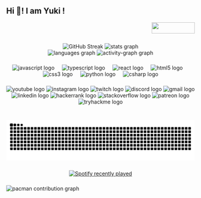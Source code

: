 <h2 align="left">Hi 👋! I am Yuki ! </h2>
<div align="right">
  <img src="https://visitor-badge.laobi.icu/badge?page_id=yuki-sf.yuki-sf&" 
    style="width: 115px; height: 30px;" 
  />
</div> 

###

<div align="center">
  <img href="https://git.io/streak-stats"><img src="https://streak-stats.demolab.com?user=yuki-sf&theme=radical&mode=weekly" alt="GitHub Streak" /></a>
  <img src="https://github-readme-stats.vercel.app/api?username=yuki-sf&hide_title=false&hide_rank=false&show_icons=true&include_all_commits=true&count_private=true&disable_animations=false&theme=radical&locale=en&hide_border=false" height="200" alt="stats graph"  />
</div>
<div align="center">
  <img src="https://github-readme-stats.vercel.app/api/top-langs?username=yuki-sf&locale=en&hide_title=false&layout=compact&card_width=320&langs_count=5&theme=radical&hide_border=false" height="500" alt="languages graph"  />
  <img src="https://github-readme-activity-graph.vercel.app/graph?username=yuki-sf&theme=redical&area=true&radius=5" height="500" alt="activity-graph graph"  />
</div>

###


###

<div align="center">
  <img src="https://cdn.jsdelivr.net/gh/devicons/devicon/icons/javascript/javascript-original.svg" height="30" alt="javascript logo"  />
  <img width="12" />
  <img src="https://cdn.jsdelivr.net/gh/devicons/devicon/icons/typescript/typescript-original.svg" height="30" alt="typescript logo"  />
  <img width="12" />
  <img src="https://cdn.jsdelivr.net/gh/devicons/devicon/icons/react/react-original.svg" height="30" alt="react logo"  />
  <img width="12" />
  <img src="https://cdn.jsdelivr.net/gh/devicons/devicon/icons/html5/html5-original.svg" height="30" alt="html5 logo"  />
  <img width="12" />
  <img src="https://cdn.jsdelivr.net/gh/devicons/devicon/icons/css3/css3-original.svg" height="30" alt="css3 logo"  />
  <img width="12" />
  <img src="https://cdn.jsdelivr.net/gh/devicons/devicon/icons/python/python-original.svg" height="30" alt="python logo"  />
  <img width="12" />
  <img src="https://cdn.jsdelivr.net/gh/devicons/devicon/icons/csharp/csharp-original.svg" height="30" alt="csharp logo"  />
</div>

###

<div align="center">
  <img src="https://img.shields.io/static/v1?message=Youtube&logo=youtube&label=&color=FF0000&logoColor=white&labelColor=&style=for-the-badge" height="35" alt="youtube logo"  />
  <img src="https://img.shields.io/static/v1?message=Instagram&logo=instagram&label=&color=E4405F&logoColor=white&labelColor=&style=for-the-badge" height="35" alt="instagram logo"  />
  <img src="https://img.shields.io/static/v1?message=Twitch&logo=twitch&label=&color=9146FF&logoColor=white&labelColor=&style=for-the-badge" height="35" alt="twitch logo"  />
  <img src="https://img.shields.io/static/v1?message=Discord&logo=discord&label=&color=7289DA&logoColor=white&labelColor=&style=for-the-badge" height="35" alt="discord logo"  />
  <img src="https://img.shields.io/static/v1?message=Gmail&logo=gmail&label=&color=D14836&logoColor=white&labelColor=&style=for-the-badge" height="35" alt="gmail logo"  />
  <img src="https://img.shields.io/static/v1?message=LinkedIn&logo=linkedin&label=&color=0077B5&logoColor=white&labelColor=&style=for-the-badge" height="35" alt="linkedin logo"  />
  <img src="https://img.shields.io/static/v1?message=HackerRank&logo=hackerrank&label=&color=2EC866&logoColor=white&labelColor=&style=for-the-badge" height="35" alt="hackerrank logo"  />
  <img src="https://img.shields.io/static/v1?message=Stackoverflow&logo=stackoverflow&label=&color=FE7A16&logoColor=white&labelColor=&style=for-the-badge" height="35" alt="stackoverflow logo"  />
  <img src="https://img.shields.io/static/v1?message=Patreon&logo=patreon&label=&color=F96854&logoColor=white&labelColor=&style=for-the-badge" height="35" alt="patreon logo"  />
  <img src="https://img.shields.io/static/v1?message=TryHackMe&logo=tryhackme&label=&color=88cc14&logoColor=white&labelColor=&style=for-the-badge" height="35" alt="tryhackme logo"  />
</div>

###

<br clear="both">
<div align="center">
  <img src="https://raw.githubusercontent.com/yuki-sf/yuki-sf/output/snake.svg" alt="Snake animation" />
</div>

###

<div align="center">
  <a href="https://open.spotify.com/user/v354bpe8vjaada17de4odfrgi">
    <img src="https://spotify-recently-played-readme.vercel.app/api?user=v354bpe8vjaada17de4odfrgi&count=5" alt="Spotify recently played"  />
  </a>
</div>

###

###

<picture align="center">
  <source media="(prefers-color-scheme: dark)" srcset="https://raw.githubusercontent.com/yuki-sf/yuki-sf/output/pacman-contribution-graph-dark.svg">
  <source media="(prefers-color-scheme: light)" srcset="https://raw.githubusercontent.com/yuki-sf/yuki-sf/output/pacman-contribution-graph.svg">
  <img alt="pacman contribution graph" src="https://raw.githubusercontent.com/yuki-sf/yuki-sf/output/pacman-contribution-graph.svg">
</picture>


###
